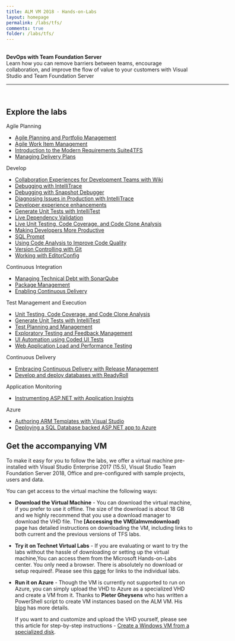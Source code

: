 ```yaml
---
title: ALM VM 2018 - Hands-on-Labs 
layout: homepage
permalink: /labs/tfs/
comments: true
folder: /labs/tfs/
---
```



<br />
<div class="tfsMain">
<div class="productcolmain">
  <div class="pageheader">
             <b>DevOps with Team Foundation Server</b> </div>
     <div class="herotext2">       
             Learn how you can remove barriers between teams, encourage collaboration, and improve the flow of value to your customers with Visual Studio and Team Foundation Server
  </div>
</div>
</div>

<hr align="center" width="600px"><br />
 <div class="clear"></div>

## Explore the labs

<div class="lablist">
    <div class="header2">Agile Planning</div>
          <ul class="labslist">
          <li class="labslistitems"><a href="agile/">Agile Planning and Portfolio Management </a>    </li>
          <li class="labslistitems"><a href="agileworkitems/">Agile Work Item Management </a>    </li>
          <li class="labslistitems"><a href="smartword4tfs/">Introduction to the Modern Requirements Suite4TFS</a> </li>
          <li class="labslistitems"><a href="deliveryplans/">Managing Delivery Plans</a></li>
        </ul>
  <div class="header2">Develop</div>
           <ul class="labslist">
          <li class="labslistitems"><a href="devteamcollaboration/">Collaboration Experiences for Development Teams with Wiki</a> </li>
          <li class="labslistitems"><a href="debugging/">Debugging with IntelliTrace </a>    </li>
          <li class="labslistitems"><a href="snapshotdebugger/">Debugging with Snapshot Debugger</a> </li>
          <li class="labslistitems"><a href="intellitrace/">Diagnosing Issues in Production with IntelliTrace</a> </li>
          <li class="labslistitems"><a href="devexp/">Developer experience enhancements</a> </li>
          <li class="labslistitems"><a href="intellitest/">Generate Unit Tests with IntelliTest</a> </li>
          <li class="labslistitems"><a href="livedependencyvalidation/">Live Dependency Validation</a> </li>
          <li class="labslistitems"><a href="liveunittesting/">Live Unit Testing, Code Coverage, and Code Clone Analysis</a> </li>
          <li class="labslistitems"><a href="vsproductivity/"> Making Developers More Productive</a> </li>
          <li class="labslistitems"><a href="sqlprompt/"> SQL Prompt</a> </li>
          <li class="labslistitems"><a href="codeanalysis/"> Using Code Analysis to Improve Code Quality</a> </li>
          <li class="labslistitems"><a href="git/"> Version Controlling with Git </a> </li>
          <li class="labslistitems"><a href="editorconfig/"> Working with EditorConfig</a> </li>
        </ul>
    <div class="header2">Continuous Integration</div>
           <ul class="labslist">
          <li class="labslistitems"> <a href="technicaldebt/">Managing Technical Debt with SonarQube </a>    </li>
          <li class="labslistitems"> <a href="packagemanagement/">Package Management  </a>    </li>
          <li class="labslistitems"> <a href="build/">Enabling Continuous Delivery </a> </li>
        </ul>
    <div class="header2">Test Management and Execution</div>
           <ul class="labslist">
          <li class="labslistitems"> <a href="liveunittesting/">Unit Testing, Code Coverage, and Code Clone Analysis </a>    </li>
          <li class="labslistitems"> <a href="intellitest/">Generate Unit Tests with IntelliTest</a>    </li>
          <li class="labslistitems"> <a href="manualtesting/">Test Planning and Management </a> </li>
          <li class="labslistitems"> <a href="exploratorytesting/">Exploratory Testing and Feedback Management  </a>    </li>
          <li class="labslistitems"> <a href="codedui/">UI Automation using Coded UI Tests</a>    </li>
          <li class="labslistitems"> <a href="load/">Web Application Load and Performance Testing  </a> </li>
        </ul>
      <div class="header2">Continuous Delivery</div>
          <ul class="labslist">
            <li class="labslistitems"> <a href="releasemanagement/">Embracing Continuous Delivery with Release Management </a>    </li>
            <li class="labslistitems"> <a href="readyroll/">Develop and deploy databases with ReadyRoll</a>    </li>
            </ul>
      <div class="header2">Application Monitoring</div>
          <ul class="labslist">
            <li class="labslistitems"> <a href="appinsights/">Instrumenting ASP.NET with Application Insights </a>    </li>
          </ul>
      <div class="header2">Azure</div>
          <ul class="labslist">
            <li class="labslistitems"> <a href="armtemplates/">Authoring ARM Templates with Visual Studio </a>    </li>
            <li class="labslistitems"> <a href="aspnetazure/">Deploying a SQL Database backed ASP.NET app to Azure </a>    </li>
          </ul>
</div>
 <div class="clear"></div>

## Get the accompanying VM

To make it easy for you to follow the labs, we offer a virtual machine pre-installed with Visual Studio Enterprise 2017 (15.5),  Visual Studio Team Foundation Server 2018, Office and pre-configured with sample projects, users and data.

You can get access to the virtual machine the following ways:

- **Download the Virtual Machine** - You can download the virtual machine, if you prefer to use it offline. The size of the download is about 18 GB and we highly recommend that you use a download manager to download the VHD file. The **[Accessing the VM](almvmdownload\)** page has detailed instructions on downloading the VM, including links to both current and the previous versions of TFS labs.

- **Try it on Technet Virtual Labs** - If you are evaluating or want to try the labs without the hassle of downloading or setting up the virtual machine,You can access them from the Microsoft Hands-on-Labs center. You only need a browser. There is absolutely no download or setup required!. Please see this [page](technet/) for links to the individual labs.

- **Run it on Azure** - Though the VM is currently not supported to run on Azure, you can simply upload the VHD to Azure as a specialized VHD and create a VM from it. Thanks to **Pieter Gheysens** who has written a PowerShell script to create VM instances based on the ALM VM. His [blog](https://intovsts.net/2018/01/03/generating-azure-vms-from-a-specialized-vhd-file/) has more details.

  If you want to and customize and upload the VHD yourself, please see this article for step-by-step instructions - [Create a Windows VM from a specialized disk](https://docs.microsoft.com/en-us/azure/virtual-machines/windows/create-vm-specialized).
